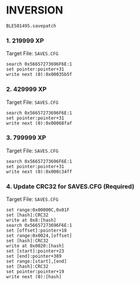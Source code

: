 # INVERSION  

`BLES01495.savepatch`

### 1. 219999 XP

Target File: `SAVES.CFG`

```
search 0x56657273696F6E:1
set pointer:pointer+31
write next (0):0x00035b5f
```

### 2. 429999 XP

Target File: `SAVES.CFG`

```
search 0x56657273696F6E:1
set pointer:pointer+31
write next (0):0x00068faf
```

### 3. 799999 XP

Target File: `SAVES.CFG`

```
search 0x56657273696F6E:1
set pointer:pointer+31
write next (0):0x000c34ff
```

### 4. Update CRC32 for SAVES.CFG (Required)

Target File: `SAVES.CFG`

```
set range:0x00000C,0x01F
set [hash]:CRC32
write at 0x8:[hash]
search 0x56657273696F6E:1
set [offset]:pointer+18
set range:0x0024,[offset]
set [hash]:CRC32
write at 0x0020:[hash]
set [start]:pointer+23
set [end]:pointer+389
set range:[start],[end]
set [hash]:CRC32
set pointer:pointer+19
write next (0):[hash]
```

